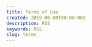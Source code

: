 ```yaml
---
title: Terms of Use
created: 2019-06-09T00:00:00Z
description: RSS
keywords: RSS
slug: terms
---
```


